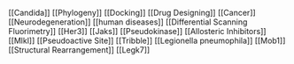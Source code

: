 [[Candida]]
[[Phylogeny]]
[[Docking]]
[[Drug Designing]]
[[Cancer]]
[[Neurodegeneration]]
[[human diseases]]
[[Differential Scanning Fluorimetry]]
[[Her3]]
[[Jaks]]
[[Pseudokinase]]
[[Allosteric Inhibitors]]
[[Mlkl]]
[[Pseudoactive Site]]
[[Tribble]]
[[Legionella pneumophila]]
[[Mob1]]
[[Structural Rearrangement]]
[[Legk7]]
